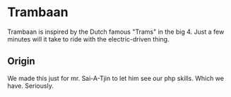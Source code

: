 # Trambaan
Trambaan is inspired by the Dutch famous "Trams" in the big 4. Just a few minutes will it take to ride with the electric-driven thing. 

## Origin
We made this just for mr. Sai-A-Tjin to let him see our php skills. Which we have. Seriously.
